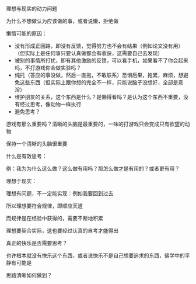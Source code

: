 

理想与现实的动力问题


为什么不想做认为应该做的事，或者说懒，拒绝做

懒惰可能的原因：

- 没有形成正回路，即没有反馈，觉得努力也不会有结果（例如论文没有用）（但实际上是任何事只要认真做都会有收获，这需要自己去发现）
- 被别的事情所打扰，即有其他激励的反馈，可以看手机，如果看不了你会起来吗，不打游戏你会做实验吗？
- 纯托（答应的事没做，然后一直拖，不敢联系）恐惧后果，拖累，麻烦，想避免这些东西（但实际上跟你想的完全不一样，只能说脑子没想好，全部是意淫）
- 维护朋友的关系，这个东西是什么？是懒得看吗？是认为这个东西不重要，没有经过思考，像动物一样执行
- 避免思考？

游戏有那么重要吗？清晰的头脑是最重要的，一味的打游戏只会变成只有欲望的动物

保持一个清晰的头脑很重要


什么是有效思考：

例：我为为什么这么做？这么做有用吗？那怎么做才是有用的？或者更有用？


理想于现实：

理想有问题，不一定能实现：例如我要回到过去

所以理想要符合规律，即顺应天道

而规律是在经验中获得的，需要不断地积累

理想要契合实际，这也要经过认真的自考才能得出


真正的快乐是否需要思考？

也许根本就没有快乐这个东西，或者说快乐不是自己想要追求的东西，佛学中的平静有可能是


思路清晰如何做到？

